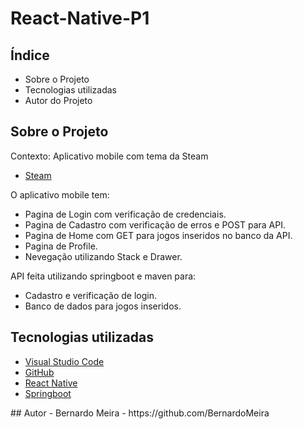 # React-Native-P1

## Índice

<ul>
    <li>Sobre o Projeto</li>
    <li>Tecnologias utilizadas</li>
    <li>Autor do Projeto</li>
</ul>

## Sobre o Projeto

Contexto: Aplicativo mobile com tema da Steam

- [Steam](https://store.steampowered.com/?l=portuguese)

O aplicativo mobile tem:
- Pagina de Login com verificação de credenciais.
- Pagina de Cadastro com verificação de erros e POST para API.
- Pagina de Home com GET para jogos inseridos no banco da API.
- Pagina de Profile.
- Nevegação utilizando Stack e Drawer.

API feita utilizando springboot e maven para:
- Cadastro e verificação de login.
- Banco de dados para jogos inseridos.

##  Tecnologias utilizadas

- [Visual Studio Code](https://code.visualstudio.com/)
- [GitHub](https://github.com/)
- [React Native](https://reactnative.dev/)
- [Springboot](https://spring.io/projects/spring-boot)

</div>
## Autor
- Bernardo Meira - https://github.com/BernardoMeira
